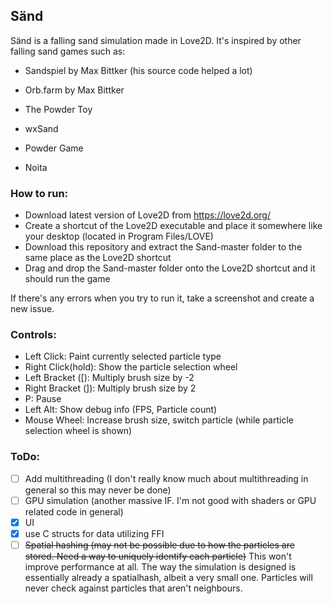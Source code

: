 ## Sänd

Sänd is a falling sand simulation made in Love2D. It's inspired by other falling sand games such as:
  * Sandspiel by Max Bittker (his source code helped a lot)
  
  * Orb.farm by Max Bittker 
  
  * The Powder Toy
  
  * wxSand
  
  * Powder Game
  
  * Noita
  
### How to run:  

  - Download latest version of Love2D from https://love2d.org/
  - Create a shortcut of the Love2D executable and place it somewhere like your desktop (located in Program Files/LOVE)
  - Download this repository and extract the Sand-master folder to the same place as the Love2D shortcut
  - Drag and drop the Sand-master folder onto the Love2D shortcut and it should run the game
  
  If there's any errors when you try to run it, take a screenshot and create a new issue.

### Controls:
  - Left Click: Paint currently selected particle type
  - Right Click(hold): Show the particle selection wheel
  - Left Bracket (\[): Multiply brush size by -2
  - Right Bracket (\]): Multiply brush size by 2
  - P: Pause
  - Left Alt: Show debug info (FPS, Particle count)
  - Mouse Wheel: Increase brush size, switch particle (while particle selection wheel is shown)
### ToDo:
- [ ] Add multithreading (I don't really know much about multithreading in general so this may never be done)
- [ ] GPU simulation (another massive IF. I'm not good with shaders or GPU related code in general)
- [x] UI
- [x] use C structs for data utilizing FFI 
- [ ] ~~Spatial hashing (may not be possible due to how the particles are stored. Need a way to uniquely identify each particle)~~ This won't improve performance at all. The way the simulation is designed is essentially already a spatialhash, albeit a very small one. Particles will never check against particles that aren't neighbours.
